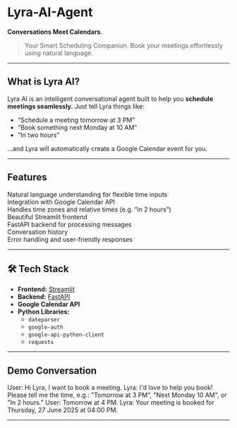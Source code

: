 # Lyra-AI-Agent 

**Conversations Meet Calendars.**

> Your Smart Scheduling Companion. Book your meetings effortlessly using natural language.

---

## What is Lyra AI?

Lyra AI is an intelligent conversational agent built to help you **schedule meetings seamlessly.** Just tell Lyra things like:

- “Schedule a meeting tomorrow at 3 PM”
- “Book something next Monday at 10 AM”
- “In two hours”

…and Lyra will automatically create a Google Calendar event for you.

---

## Features

Natural language understanding for flexible time inputs  
Integration with Google Calendar API  
Handles time zones and relative times (e.g. “in 2 hours”)  
Beautiful Streamlit frontend  
FastAPI backend for processing messages  
Conversation history  
Error handling and user-friendly responses  

---

## 🛠 Tech Stack

- **Frontend:** [Streamlit](https://streamlit.io/)  
- **Backend:** [FastAPI](https://fastapi.tiangolo.com/)  
- **Google Calendar API**  
- **Python Libraries:**  
  - `dateparser`  
  - `google-auth`  
  - `google-api-python-client`  
  - `requests`

---

## Demo Conversation

User: Hi Lyra, I want to book a meeting.
Lyra: I'd love to help you book! Please tell me the time, e.g.: "Tomorrow at 3 PM", "Next Monday 10 AM", or "In 2 hours."
User: Tomorrow at 4 PM.
Lyra: Your meeting is booked for Thursday, 27 June 2025 at 04:00 PM.

---

